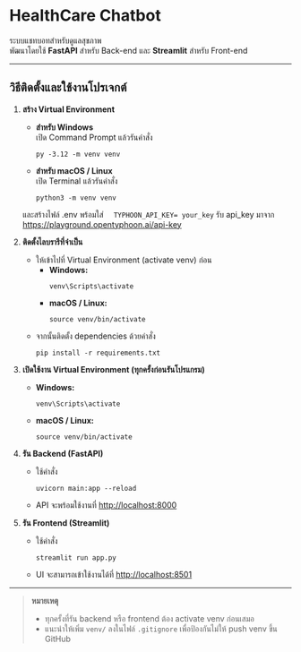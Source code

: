 # HealthCare Chatbot

ระบบแชทบอทสำหรับดูแลสุขภาพ  
พัฒนาโดยใช้ **FastAPI** สำหรับ Back-end และ **Streamlit** สำหรับ Front-end

---

## วิธีติดตั้งและใช้งานโปรเจกต์

1. **สร้าง Virtual Environment**

   - **สำหรับ Windows**  
     เปิด Command Prompt แล้วรันคำสั่ง  
     ```
     py -3.12 -m venv venv
     ```

   - **สำหรับ macOS / Linux**  
     เปิด Terminal แล้วรันคำสั่ง  
     ```
     python3 -m venv venv
     ```
   และสร้างไฟล์ .env พร้อมใส่
  ```  TYPHOON_API_KEY= your_key```
  รับ api_key มาจาก https://playground.opentyphoon.ai/api-key
3. **ติดตั้งไลบรารีที่จำเป็น**  
   - ให้เข้าไปที่ Virtual Environment (activate venv) ก่อน  
     - **Windows:**  
       ```
       venv\Scripts\activate
       ```
     - **macOS / Linux:**  
       ```
       source venv/bin/activate
       ```
   - จากนั้นติดตั้ง dependencies ด้วยคำสั่ง  
     ```
     pip install -r requirements.txt
     ```

4. **เปิดใช้งาน Virtual Environment (ทุกครั้งก่อนรันโปรแกรม)**  
   - **Windows:**  
     ```
     venv\Scripts\activate
     ```
   - **macOS / Linux:**  
     ```
     source venv/bin/activate
     ```

5. **รัน Backend (FastAPI)**  
   - ใช้คำสั่ง  
     ```
     uvicorn main:app --reload
     ```
   - API จะพร้อมใช้งานที่ [http://localhost:8000](http://localhost:8000)

6. **รัน Frontend (Streamlit)**  
   - ใช้คำสั่ง  
     ```
     streamlit run app.py
     ```
   - UI จะสามารถเข้าใช้งานได้ที่ [http://localhost:8501](http://localhost:8501)

---

> **หมายเหตุ**  
> - ทุกครั้งที่รัน backend หรือ frontend ต้อง activate venv ก่อนเสมอ  
> - แนะนำให้เพิ่ม `venv/` ลงในไฟล์ `.gitignore` เพื่อป้องกันไม่ให้ push venv ขึ้น GitHub

